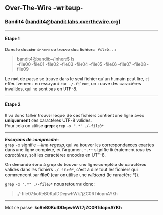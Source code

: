 ## Over-The-Wire -writeup-
### Bandit4 (bandit4@bandit.labs.overthewire.org)

---
#### Etape 1

Dans le dossier `inhere` se trouve des fichiers `-file0...`:
> bandit4@bandit:~/inhere$ ls  
> -file00  -file01  -file02  -file03  -file04  -file05  -file06  -file07  -file08  -file09

Le mot de passe se trouve dans le seul fichier qu'un humain peut lire, et effectivement, en essayant `cat ./-file00`, on trouve des caractères invalides, qui ne sont pas en UTF-8.

---
#### Etape 2

Il va donc falloir trouver lequel de ces fichiers contient une ligne avec **uniquement** des caractères UTF-8 valides.  
Pour cela on utilise **grep**:
`grep -x ".*" ./-file0*`

---
***Essayons de comprendre***:  
`grep -x` signifie *--line-regexp*, qui va trouver les correspondances exactes dans une ligne complète, et l'argument `".*"` signifie littéralement *tous les caractères*, soit les caractères encodés en UTF-8.  

On demande donc à grep de trouver une ligne complète de caractères valides dans les fichiers `./-file0*`, c'est à dire tout les fichiers qui commencent par **file0** (car on utilise une *wildcard* (le caractère *)).

`grep -x ".*" ./-file0*` nous retourne donc:
> ./-file07:koReBOKuIDDepwhWk7jZC0RTdopnAYKh

---
Mot de passe: **koReBOKuIDDepwhWk7jZC0RTdopnAYKh**
